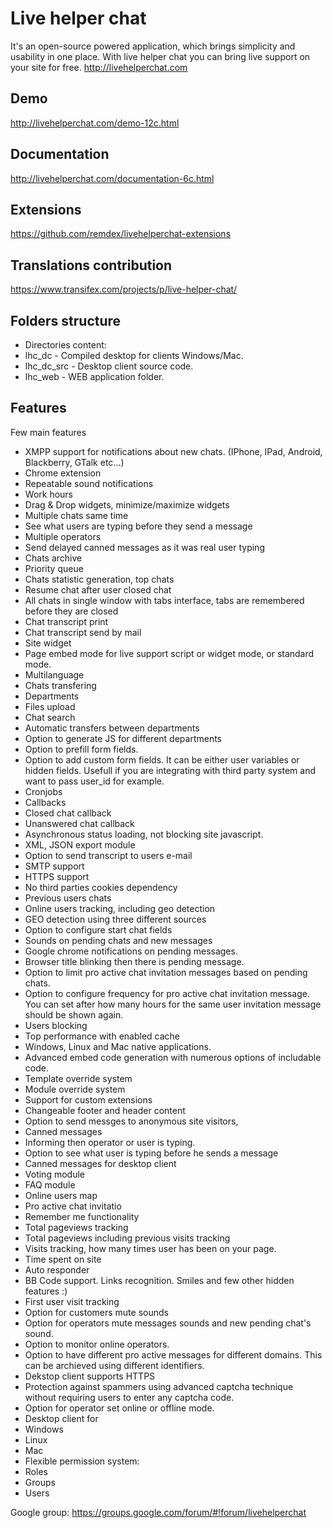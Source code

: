 Live helper chat
==============

It's an open-source powered application, which brings simplicity and usability in one place. With live helper chat you can bring live support on your site for free. http://livehelperchat.com

## Demo
http://livehelperchat.com/demo-12c.html

## Documentation
http://livehelperchat.com/documentation-6c.html

## Extensions
https://github.com/remdex/livehelperchat-extensions

## Translations contribution
https://www.transifex.com/projects/p/live-helper-chat/

## Folders structure

 * Directories content:
  * lhc_dc - Compiled desktop for clients Windows/Mac.
  * lhc_dc_src - Desktop client source code.
  * lhc_web - WEB application folder.

## Features

Few main features

 * XMPP support for notifications about new chats. (IPhone, IPad, Android, Blackberry, GTalk etc...)
 * Chrome extension
 * Repeatable sound notifications
 * Work hours
 * Drag & Drop widgets, minimize/maximize widgets
 * Multiple chats same time
 * See what users are typing before they send a message
 * Multiple operators
 * Send delayed canned messages as it was real user typing
 * Chats archive
 * Priority queue
 * Chats statistic generation, top chats
 * Resume chat after user closed chat
 * All chats in single window with tabs interface, tabs are remembered before they are closed
 * Chat transcript print
 * Chat transcript send by mail
 * Site widget
 * Page embed mode for live support script or widget mode, or standard mode.
 * Multilanguage
 * Chats transfering
 * Departments
 * Files upload
 * Chat search
 * Automatic transfers between departments
 * Option to generate JS for different departments
 * Option to prefill form fields. 
 * Option to add custom form fields. It can be either user variables or hidden fields. Usefull if you are integrating with third party system and want to pass user_id for example.
 * Cronjobs
 * Callbacks
 * Closed chat callback
 * Unanswered chat callback
 * Asynchronous status loading, not blocking site javascript.
 * XML, JSON export module
 * Option to send transcript to users e-mail
 * SMTP support
 * HTTPS support
 * No third parties cookies dependency
 * Previous users chats
 * Online users tracking, including geo detection
 * GEO detection using three different sources
 * Option to configure start chat fields
 * Sounds on pending chats and new messages
 * Google chrome notifications on pending messages.
 * Browser title blinking then there is pending message.
 * Option to limit pro active chat invitation messages based on pending chats.
 * Option to configure frequency for pro active chat invitation message. You can set after how many hours for the same user invitation message should be shown again.
 * Users blocking
 * Top performance with enabled cache
 * Windows, Linux and Mac native applications.
 * Advanced embed code generation with numerous options of includable code.
 * Template override system
 * Module override system
 * Support for custom extensions
 * Changeable footer and header content
 * Option to send messges to anonymous site visitors,
 * Canned messages
 * Informing then operator or user is typing.
 * Option to see what user is typing before he sends a message
 * Canned messages for desktop client
 * Voting module
 * FAQ module
 * Online users map
 * Pro active chat invitatio
 * Remember me functionality
 * Total pageviews tracking
 * Total pageviews including previous visits tracking
 * Visits tracking, how many times user has been on your page.
 * Time spent on site
 * Auto responder
 * BB Code support. Links recognition. Smiles and few other hidden features :)
 * First user visit tracking
 * Option for customers mute sounds 
 * Option for operators mute messages sounds and new pending chat's sound.
 * Option to monitor online operators.
 * Option to have different pro active messages for different domains. This can be archieved using different identifiers.
 * Dekstop client supports HTTPS
 * Protection against spammers using advanced captcha technique without requiring users to enter any captcha code.
 * Option for operator set online or offline mode.
 * Desktop client for
  * Windows
  * Linux 
  * Mac
 * Flexible permission system:
  * Roles
  * Groups
  * Users

Google group:
https://groups.google.com/forum/#!forum/livehelperchat
